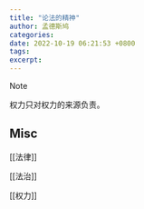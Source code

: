 ```yaml
---
title: "论法的精神"
author: 孟德斯鸠
categories: 
date: 2022-10-19 06:21:53 +0800
tags: 
excerpt: 
---
```



> [!NOTE]
> 权力只对权力的来源负责。






## Misc

[[法律]]

[[法治]]

[[权力]]


